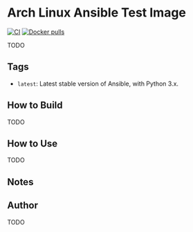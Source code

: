 # Arch Linux Ansible Test Image

[![CI](https://github.com/oscaromeu/docker-archlinux-ansible/workflows/Build/badge.svg?branch=master&event=push)](https://github.com/oscaromeu/docker-archlinux-ansible/actions?query=workflow%3ABuild) [![Docker pulls](https://img.shields.io/docker/pulls/oscaromeu/docker-archlinux-ansible)](https://hub.docker.com/r/oscaromeu/docker-archlinux-ansible/)

TODO

## Tags

  - `latest`: Latest stable version of Ansible, with Python 3.x.

## How to Build

TODO

## How to Use

TODO

## Notes


## Author

TODO
